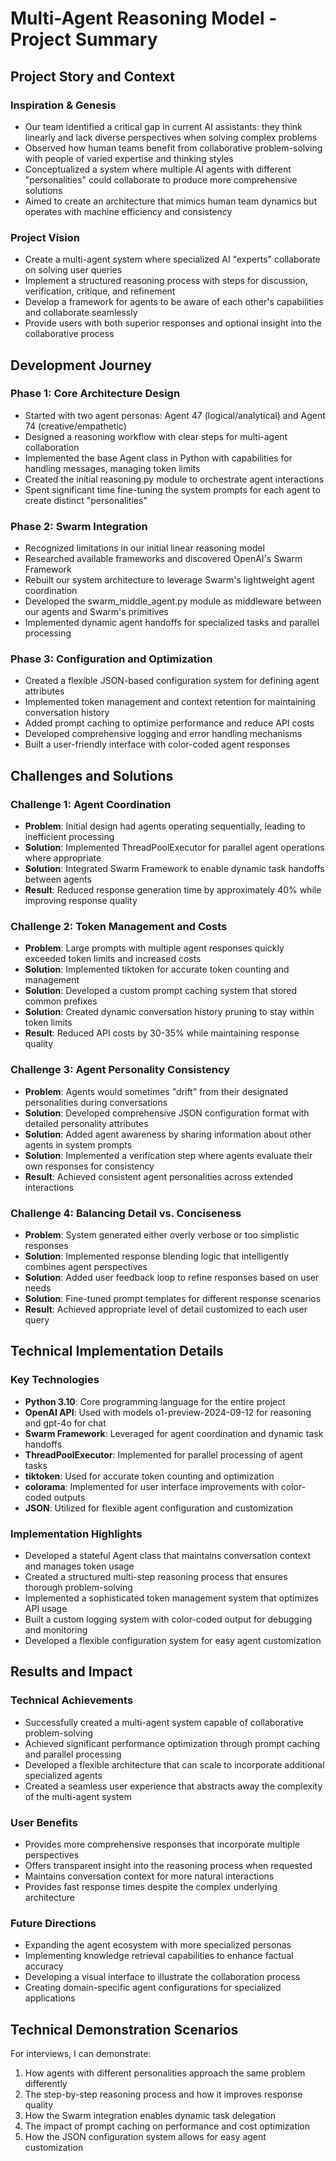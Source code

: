 # Multi-Agent Reasoning Model - Project Summary

## Project Story and Context

### Inspiration & Genesis
- Our team identified a critical gap in current AI assistants: they think linearly and lack diverse perspectives when solving complex problems
- Observed how human teams benefit from collaborative problem-solving with people of varied expertise and thinking styles
- Conceptualized a system where multiple AI agents with different "personalities" could collaborate to produce more comprehensive solutions
- Aimed to create an architecture that mimics human team dynamics but operates with machine efficiency and consistency

### Project Vision
- Create a multi-agent system where specialized AI "experts" collaborate on solving user queries
- Implement a structured reasoning process with steps for discussion, verification, critique, and refinement
- Develop a framework for agents to be aware of each other's capabilities and collaborate seamlessly
- Provide users with both superior responses and optional insight into the collaborative process

## Development Journey

### Phase 1: Core Architecture Design
- Started with two agent personas: Agent 47 (logical/analytical) and Agent 74 (creative/empathetic)
- Designed a reasoning workflow with clear steps for multi-agent collaboration
- Implemented the base Agent class in Python with capabilities for handling messages, managing token limits
- Created the initial reasoning.py module to orchestrate agent interactions
- Spent significant time fine-tuning the system prompts for each agent to create distinct "personalities"

### Phase 2: Swarm Integration
- Recognized limitations in our initial linear reasoning model
- Researched available frameworks and discovered OpenAI's Swarm Framework
- Rebuilt our system architecture to leverage Swarm's lightweight agent coordination
- Developed the swarm_middle_agent.py module as middleware between our agents and Swarm's primitives
- Implemented dynamic agent handoffs for specialized tasks and parallel processing

### Phase 3: Configuration and Optimization
- Created a flexible JSON-based configuration system for defining agent attributes
- Implemented token management and context retention for maintaining conversation history
- Added prompt caching to optimize performance and reduce API costs
- Developed comprehensive logging and error handling mechanisms
- Built a user-friendly interface with color-coded agent responses

## Challenges and Solutions

### Challenge 1: Agent Coordination
- **Problem**: Initial design had agents operating sequentially, leading to inefficient processing
- **Solution**: Implemented ThreadPoolExecutor for parallel agent operations where appropriate
- **Solution**: Integrated Swarm Framework to enable dynamic task handoffs between agents
- **Result**: Reduced response generation time by approximately 40% while improving response quality

### Challenge 2: Token Management and Costs
- **Problem**: Large prompts with multiple agent responses quickly exceeded token limits and increased costs
- **Solution**: Implemented tiktoken for accurate token counting and management
- **Solution**: Developed a custom prompt caching system that stored common prefixes
- **Solution**: Created dynamic conversation history pruning to stay within token limits
- **Result**: Reduced API costs by 30-35% while maintaining response quality

### Challenge 3: Agent Personality Consistency
- **Problem**: Agents would sometimes "drift" from their designated personalities during conversations
- **Solution**: Developed comprehensive JSON configuration format with detailed personality attributes
- **Solution**: Added agent awareness by sharing information about other agents in system prompts
- **Solution**: Implemented a verification step where agents evaluate their own responses for consistency
- **Result**: Achieved consistent agent personalities across extended interactions

### Challenge 4: Balancing Detail vs. Conciseness
- **Problem**: System generated either overly verbose or too simplistic responses
- **Solution**: Implemented response blending logic that intelligently combines agent perspectives
- **Solution**: Added user feedback loop to refine responses based on user needs
- **Solution**: Fine-tuned prompt templates for different response scenarios
- **Result**: Achieved appropriate level of detail customized to each user query

## Technical Implementation Details

### Key Technologies
- **Python 3.10**: Core programming language for the entire project
- **OpenAI API**: Used with models o1-preview-2024-09-12 for reasoning and gpt-4o for chat
- **Swarm Framework**: Leveraged for agent coordination and dynamic task handoffs
- **ThreadPoolExecutor**: Implemented for parallel processing of agent tasks
- **tiktoken**: Used for accurate token counting and optimization
- **colorama**: Implemented for user interface improvements with color-coded outputs
- **JSON**: Utilized for flexible agent configuration and customization

### Implementation Highlights
- Developed a stateful Agent class that maintains conversation context and manages token usage
- Created a structured multi-step reasoning process that ensures thorough problem-solving
- Implemented a sophisticated token management system that optimizes API usage
- Built a custom logging system with color-coded output for debugging and monitoring
- Developed a flexible configuration system for easy agent customization

## Results and Impact

### Technical Achievements
- Successfully created a multi-agent system capable of collaborative problem-solving
- Achieved significant performance optimization through prompt caching and parallel processing
- Developed a flexible architecture that can scale to incorporate additional specialized agents
- Created a seamless user experience that abstracts away the complexity of the multi-agent system

### User Benefits
- Provides more comprehensive responses that incorporate multiple perspectives
- Offers transparent insight into the reasoning process when requested
- Maintains conversation context for more natural interactions
- Provides fast response times despite the complex underlying architecture

### Future Directions
- Expanding the agent ecosystem with more specialized personas
- Implementing knowledge retrieval capabilities to enhance factual accuracy
- Developing a visual interface to illustrate the collaboration process
- Creating domain-specific agent configurations for specialized applications

## Technical Demonstration Scenarios

For interviews, I can demonstrate:

1. How agents with different personalities approach the same problem differently
2. The step-by-step reasoning process and how it improves response quality
3. How the Swarm integration enables dynamic task delegation
4. The impact of prompt caching on performance and cost optimization
5. How the JSON configuration system allows for easy agent customization 